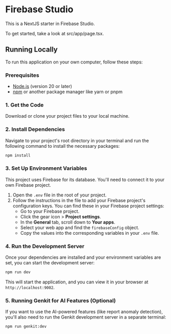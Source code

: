# Firebase Studio

This is a NextJS starter in Firebase Studio.

To get started, take a look at src/app/page.tsx.

## Running Locally

To run this application on your own computer, follow these steps:

### Prerequisites

- [Node.js](https://nodejs.org/) (version 20 or later)
- [npm](https://www.npmjs.com/) or another package manager like yarn or pnpm

### 1. Get the Code

Download or clone your project files to your local machine.

### 2. Install Dependencies

Navigate to your project's root directory in your terminal and run the following command to install the necessary packages:

```bash
npm install
```

### 3. Set Up Environment Variables

This project uses Firebase for its database. You'll need to connect it to your own Firebase project.

1.  Open the `.env` file in the root of your project.
2.  Follow the instructions in the file to add your Firebase project's configuration keys. You can find these in your Firebase project settings:
    - Go to your Firebase project.
    - Click the gear icon > **Project settings**.
    - In the **General** tab, scroll down to **Your apps**.
    - Select your web app and find the `firebaseConfig` object.
    - Copy the values into the corresponding variables in your `.env` file.

### 4. Run the Development Server

Once your dependencies are installed and your environment variables are set, you can start the development server:

```bash
npm run dev
```

This will start the application, and you can view it in your browser at `http://localhost:9002`.

### 5. Running Genkit for AI Features (Optional)

If you want to use the AI-powered features (like report anomaly detection), you'll also need to run the Genkit development server in a separate terminal:

```bash
npm run genkit:dev
```
